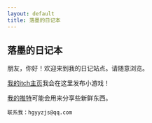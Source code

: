 ```yaml
---
layout: default
title: 落墨的日记本
---
```



## 落墨的日记本

朋友，你好！欢迎来到我的日记站点。请随意浏览。

[我的itch主页](https://inkweeper.itch.io/)我会在这里发布小游戏！

[我的推特](https://twitter.com/Nightmaretugger)可能会用来分享些新鲜东西。

`联系我：hgyyzjs@qq.com`

